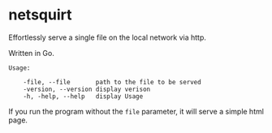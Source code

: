 # netsquirt

Effortlessly serve a single file on the local network via http.

Written in Go.

    Usage:

        -file, --file       path to the file to be served
        -version, --version display verison
        -h, -help, --help   display Usage

If you run the program without the `file` parameter, it will serve a simple html page.
